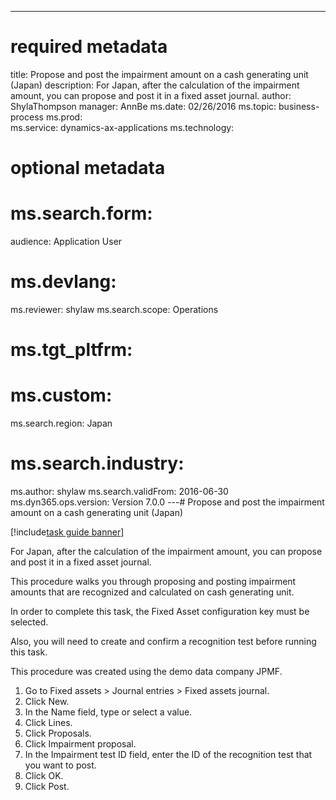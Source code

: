 --- 
# required metadata 
 
title: Propose and post the impairment amount on a cash generating unit (Japan)
description: For Japan, after the calculation of the impairment amount, you can propose and post it in a fixed asset journal. 
author: ShylaThompson
manager: AnnBe 
ms.date: 02/26/2016
ms.topic: business-process 
ms.prod:  
ms.service: dynamics-ax-applications 
ms.technology:  
 
# optional metadata 
 
# ms.search.form:   
audience: Application User 
# ms.devlang:  
ms.reviewer: shylaw
ms.search.scope: Operations 
# ms.tgt_pltfrm:  
# ms.custom:  
ms.search.region: Japan
# ms.search.industry: 
ms.author: shylaw
ms.search.validFrom: 2016-06-30 
ms.dyn365.ops.version: Version 7.0.0 
---# Propose and post the impairment amount on a cash generating unit (Japan)

[!include[task guide banner](../../includes/task-guide-banner.md)]

For Japan, after the calculation of the impairment amount, you can propose and post it in a fixed asset journal.

This procedure walks you through proposing and posting impairment amounts that are recognized and calculated on cash generating unit. 

In order to complete this task, the  Fixed Asset configuration key must be selected.
Also, you will need to create and confirm a recognition test before running this task. 

This procedure was created using the demo data company JPMF.

1. Go to Fixed assets > Journal entries > Fixed assets journal.
2. Click New.
3. In the Name field, type or select a value.
4. Click Lines.
5. Click Proposals.
6. Click Impairment proposal.
7. In the Impairment test ID field, enter the ID of the recognition test that you want to post.
8. Click OK.
9. Click Post.

